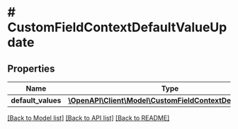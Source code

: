 # # CustomFieldContextDefaultValueUpdate

## Properties

Name | Type | Description | Notes
------------ | ------------- | ------------- | -------------
**default_values** | [**\OpenAPI\Client\Model\CustomFieldContextDefaultValue[]**](CustomFieldContextDefaultValue.md) |  | [optional]

[[Back to Model list]](../../README.md#models) [[Back to API list]](../../README.md#endpoints) [[Back to README]](../../README.md)
